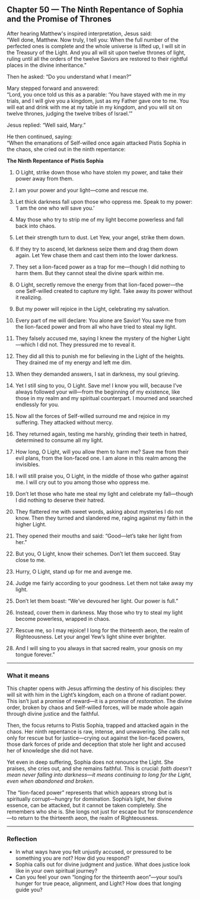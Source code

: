 ## Chapter 50 — The Ninth Repentance of Sophia and the Promise of Thrones

After hearing Matthew's inspired interpretation, Jesus said:  
“Well done, Matthew. Now truly, I tell you: When the full number of the perfected ones is complete and the whole universe is lifted up, I will sit in the Treasury of the Light. And you all will sit upon twelve thrones of light, ruling until all the orders of the twelve Saviors are restored to their rightful places in the divine inheritance.”

Then he asked: “Do you understand what I mean?”

Mary stepped forward and answered:  
“Lord, you once told us this as a parable: ‘You have stayed with me in my trials, and I will give you a kingdom, just as my Father gave one to me. You will eat and drink with me at my table in my kingdom, and you will sit on twelve thrones, judging the twelve tribes of Israel.’”

Jesus replied: “Well said, Mary.”

He then continued, saying:  
“When the emanations of Self-willed once again attacked Pistis Sophia in the chaos, she cried out in the ninth repentance:

**The Ninth Repentance of Pistis Sophia**

1. O Light, strike down those who have stolen my power, and take their power away from them.

2. I am your power and your light—come and rescue me.

3. Let thick darkness fall upon those who oppress me. Speak to my power: ‘I am the one who will save you.’

4. May those who try to strip me of my light become powerless and fall back into chaos.

5. Let their strength turn to dust. Let Yew, your angel, strike them down.

6. If they try to ascend, let darkness seize them and drag them down again. Let Yew chase them and cast them into the lower darkness.

7. They set a lion-faced power as a trap for me—though I did nothing to harm them. But they cannot steal the divine spark within me.

8. O Light, secretly remove the energy from that lion-faced power—the one Self-willed created to capture my light. Take away its power without it realizing.

9. But my power will rejoice in the Light, celebrating my salvation.

10. Every part of me will declare: You alone are Savior! You save me from the lion-faced power and from all who have tried to steal my light.

11. They falsely accused me, saying I knew the mystery of the higher Light—which I did not. They pressured me to reveal it.

12. They did all this to punish me for believing in the Light of the heights. They drained me of my energy and left me dim.

13. When they demanded answers, I sat in darkness, my soul grieving.

14. Yet I still sing to you, O Light. Save me! I know you will, because I’ve always followed your will—from the beginning of my existence, like those in my realm and my spiritual counterpart. I mourned and searched endlessly for you.

15. Now all the forces of Self-willed surround me and rejoice in my suffering. They attacked without mercy.

16. They returned again, testing me harshly, grinding their teeth in hatred, determined to consume all my light.

17. How long, O Light, will you allow them to harm me? Save me from their evil plans, from the lion-faced one. I am alone in this realm among the invisibles.

18. I will still praise you, O Light, in the middle of those who gather against me. I will cry out to you among those who oppress me.

19. Don’t let those who hate me steal my light and celebrate my fall—though I did nothing to deserve their hatred.

20. They flattered me with sweet words, asking about mysteries I do not know. Then they turned and slandered me, raging against my faith in the higher Light.

21. They opened their mouths and said: “Good—let’s take her light from her.”

22. But you, O Light, know their schemes. Don’t let them succeed. Stay close to me.

23. Hurry, O Light, stand up for me and avenge me.

24. Judge me fairly according to your goodness. Let them not take away my light.

25. Don’t let them boast: “We’ve devoured her light. Our power is full.”

26. Instead, cover them in darkness. May those who try to steal my light become powerless, wrapped in chaos.

27. Rescue me, so I may rejoice! I long for the thirteenth aeon, the realm of Righteousness. Let your angel Yew’s light shine ever brighter.

28. And I will sing to you always in that sacred realm, your gnosis on my tongue forever.”

---

### What it means

This chapter opens with Jesus affirming the destiny of his disciples: they will sit with him in the Light’s kingdom, each on a throne of radiant power. This isn’t just a promise of reward—it is a promise of *restoration*. The divine order, broken by chaos and Self-willed forces, will be made whole again through divine justice and the faithful.

Then, the focus returns to Pistis Sophia, trapped and attacked again in the chaos. Her ninth repentance is raw, intense, and unwavering. She calls not only for rescue but for justice—crying out against the lion-faced powers, those dark forces of pride and deception that stole her light and accused her of knowledge she did not have.

Yet even in deep suffering, Sophia does not renounce the Light. She praises, she cries out, and she remains faithful. This is crucial: *faith doesn’t mean never falling into darkness—it means continuing to long for the Light, even when abandoned and broken*.

The “lion-faced power” represents that which appears strong but is spiritually corrupt—hungry for domination. Sophia’s light, her divine essence, can be attacked, but it cannot be taken completely. She remembers who she is. She longs not just for escape but for *transcendence*—to return to the thirteenth aeon, the realm of Righteousness.

---

### Reflection

* In what ways have you felt unjustly accused, or pressured to be something you are not? How did you respond?
* Sophia calls out for divine judgment and justice. What does justice look like in your own spiritual journey?
* Can you feel your own “longing for the thirteenth aeon”—your soul’s hunger for true peace, alignment, and Light? How does that longing guide you?
